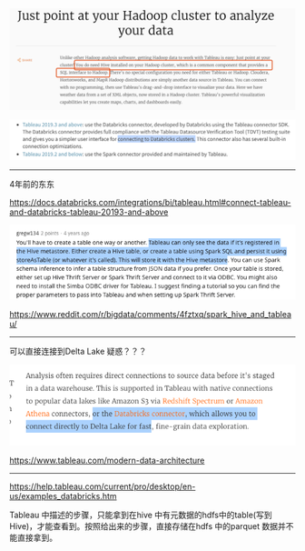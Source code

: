 ![dd](./pic/tableau.png)

![dd](./pic/tableau2.png)

---

4年前的东东

https://docs.databricks.com/integrations/bi/tableau.html#connect-tableau-and-databricks-tableau-20193-and-above

![dd](./pic/tableau3.png)

https://www.reddit.com/r/bigdata/comments/4fztxq/spark_hive_and_tableau/

---

可以直接连接到Delta Lake 疑惑？？？

![dd](./pic/tableau4.png)

https://www.tableau.com/modern-data-architecture

---

https://help.tableau.com/current/pro/desktop/en-us/examples_databricks.htm

Tableau 中描述的步骤，只能拿到在hive 中有元数据的hdfs中的table(写到Hive)，才能查看到。按照给出来的步骤，直接存储在hdfs 中的parquet 数据并不能直接拿到。